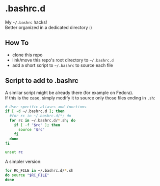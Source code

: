 # .bashrc.d
My `~/.bashrc` hacks!  
Better organized in a dedicated directory :)

## How To

- clone this repo
- link/move this repo's root directory to `~/.bashrc.d`
- add a short script to `~/.bashrc` to source each file

## Script to add to .bashrc
A similar script might be already there (for example on Fedora).  
If this is the case, simply modify it to source only those files ending in `.sh`:

```bash
# User specific aliases and functions
if [ -d ~/.bashrc.d ]; then
  #for rc in ~/.bashrc.d/*; do
  for rc in ~/.bashrc.d/*.sh; do
    if [ -f "$rc" ]; then
      source "$rc"
    fi
  done
fi

unset rc
```

A simpler version:

```bash
for RC_FILE in ~/.bashrc.d/*.sh
do source "$RC_FILE"
done
```
